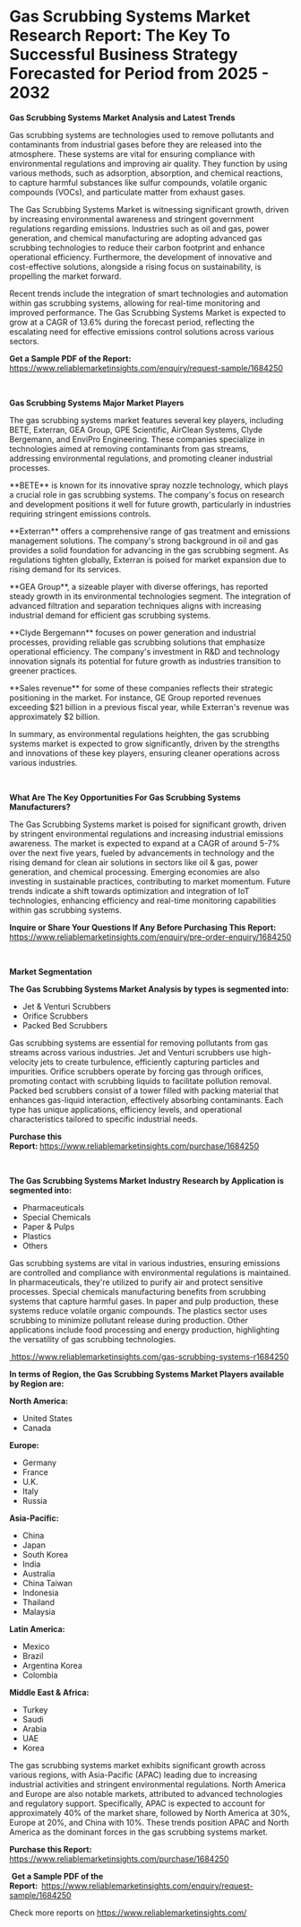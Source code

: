 <p><h1>Gas Scrubbing Systems Market Research Report: The Key To Successful Business Strategy Forecasted for Period from 2025 - 2032</h1></p><p><strong>Gas Scrubbing Systems Market Analysis and Latest Trends</strong></p>
<p><p>Gas scrubbing systems are technologies used to remove pollutants and contaminants from industrial gases before they are released into the atmosphere. These systems are vital for ensuring compliance with environmental regulations and improving air quality. They function by using various methods, such as adsorption, absorption, and chemical reactions, to capture harmful substances like sulfur compounds, volatile organic compounds (VOCs), and particulate matter from exhaust gases.</p><p>The Gas Scrubbing Systems Market is witnessing significant growth, driven by increasing environmental awareness and stringent government regulations regarding emissions. Industries such as oil and gas, power generation, and chemical manufacturing are adopting advanced gas scrubbing technologies to reduce their carbon footprint and enhance operational efficiency. Furthermore, the development of innovative and cost-effective solutions, alongside a rising focus on sustainability, is propelling the market forward.</p><p>Recent trends include the integration of smart technologies and automation within gas scrubbing systems, allowing for real-time monitoring and improved performance. The Gas Scrubbing Systems Market is expected to grow at a CAGR of 13.6% during the forecast period, reflecting the escalating need for effective emissions control solutions across various sectors.</p></p>
<p><strong>Get a Sample PDF of the Report:&nbsp;</strong> <a href="https://www.reliablemarketinsights.com/enquiry/request-sample/1684250?utm_campaign=2311&utm_medium=2&utm_source=Github&utm_content=ia&utm_term=16022025&utm_id=gas-scrubbing-systems">https://www.reliablemarketinsights.com/enquiry/request-sample/1684250</a></p>
<p>&nbsp;</p>
<p><strong>Gas Scrubbing Systems Major Market Players</strong></p>
<p><p>The gas scrubbing systems market features several key players, including BETE, Exterran, GEA Group, GPE Scientific, AirClean Systems, Clyde Bergemann, and EnviPro Engineering. These companies specialize in technologies aimed at removing contaminants from gas streams, addressing environmental regulations, and promoting cleaner industrial processes.</p><p>**BETE** is known for its innovative spray nozzle technology, which plays a crucial role in gas scrubbing systems. The company's focus on research and development positions it well for future growth, particularly in industries requiring stringent emissions controls. </p><p>**Exterran** offers a comprehensive range of gas treatment and emissions management solutions. The company's strong background in oil and gas provides a solid foundation for advancing in the gas scrubbing segment. As regulations tighten globally, Exterran is poised for market expansion due to rising demand for its services.</p><p>**GEA Group**, a sizeable player with diverse offerings, has reported steady growth in its environmental technologies segment. The integration of advanced filtration and separation techniques aligns with increasing industrial demand for efficient gas scrubbing systems. </p><p>**Clyde Bergemann** focuses on power generation and industrial processes, providing reliable gas scrubbing solutions that emphasize operational efficiency. The company's investment in R&D and technology innovation signals its potential for future growth as industries transition to greener practices.</p><p>**Sales revenue** for some of these companies reflects their strategic positioning in the market. For instance, GE Group reported revenues exceeding $21 billion in a previous fiscal year, while Exterran's revenue was approximately $2 billion. </p><p>In summary, as environmental regulations heighten, the gas scrubbing systems market is expected to grow significantly, driven by the strengths and innovations of these key players, ensuring cleaner operations across various industries.</p></p>
<p>&nbsp;</p>
<p><strong>What Are The Key Opportunities For Gas Scrubbing Systems Manufacturers?</strong></p>
<p><p>The Gas Scrubbing Systems market is poised for significant growth, driven by stringent environmental regulations and increasing industrial emissions awareness. The market is expected to expand at a CAGR of around 5-7% over the next five years, fueled by advancements in technology and the rising demand for clean air solutions in sectors like oil & gas, power generation, and chemical processing. Emerging economies are also investing in sustainable practices, contributing to market momentum. Future trends indicate a shift towards optimization and integration of IoT technologies, enhancing efficiency and real-time monitoring capabilities within gas scrubbing systems.</p></p>
<p><strong>Inquire or Share Your Questions If Any Before Purchasing This Report:</strong> <a href="https://www.reliablemarketinsights.com/enquiry/pre-order-enquiry/1684250?utm_campaign=2311&utm_medium=2&utm_source=Github&utm_content=ia&utm_term=16022025&utm_id=gas-scrubbing-systems">https://www.reliablemarketinsights.com/enquiry/pre-order-enquiry/1684250</a></p>
<p>&nbsp;</p>
<p><strong>Market Segmentation</strong></p>
<p><strong>The Gas Scrubbing Systems Market Analysis by types is segmented into:</strong></p>
<p><ul><li>Jet & Venturi Scrubbers</li><li>Orifice Scrubbers</li><li>Packed Bed Scrubbers</li></ul></p>
<p><p>Gas scrubbing systems are essential for removing pollutants from gas streams across various industries. Jet and Venturi scrubbers use high-velocity jets to create turbulence, efficiently capturing particles and impurities. Orifice scrubbers operate by forcing gas through orifices, promoting contact with scrubbing liquids to facilitate pollution removal. Packed bed scrubbers consist of a tower filled with packing material that enhances gas-liquid interaction, effectively absorbing contaminants. Each type has unique applications, efficiency levels, and operational characteristics tailored to specific industrial needs.</p></p>
<p><strong>Purchase this Report:&nbsp;</strong><a href="https://www.reliablemarketinsights.com/purchase/1684250?utm_campaign=2311&utm_medium=2&utm_source=Github&utm_content=ia&utm_term=16022025&utm_id=gas-scrubbing-systems">https://www.reliablemarketinsights.com/purchase/1684250</a></p>
<p>&nbsp;</p>
<p><strong>The Gas Scrubbing Systems Market Industry Research by Application is segmented into:</strong></p>
<p><ul><li>Pharmaceuticals</li><li>Special Chemicals</li><li>Paper & Pulps</li><li>Plastics</li><li>Others</li></ul></p>
<p><p>Gas scrubbing systems are vital in various industries, ensuring emissions are controlled and compliance with environmental regulations is maintained. In pharmaceuticals, they're utilized to purify air and protect sensitive processes. Special chemicals manufacturing benefits from scrubbing systems that capture harmful gases. In paper and pulp production, these systems reduce volatile organic compounds. The plastics sector uses scrubbing to minimize pollutant release during production. Other applications include food processing and energy production, highlighting the versatility of gas scrubbing technologies.</p></p>
<p><a href="https://www.reliablemarketinsights.com/gas-scrubbing-systems-r1684250?utm_campaign=2311&utm_medium=2&utm_source=Github&utm_content=ia&utm_term=16022025&utm_id=gas-scrubbing-systems">&nbsp;https://www.reliablemarketinsights.com/gas-scrubbing-systems-r1684250</a></p>
<p><strong>In terms of Region, the Gas Scrubbing Systems Market Players available by Region are:</strong></p>
<p>
    <p> <strong> North America: </strong>
        <ul>
            <li>United States</li>
            <li>Canada</li>
        </ul>
        </p> 
    <p> <strong> Europe: </strong>
        <ul>
            <li>Germany</li>
            <li>France</li>
            <li>U.K.</li>
            <li>Italy</li>
            <li>Russia</li>
        </ul>
        </p> 
    <p> <strong> Asia-Pacific: </strong>
        <ul>
            <li>China</li>
            <li>Japan</li>
            <li>South Korea</li>
            <li>India</li>
            <li>Australia</li>
            <li>China Taiwan</li>
            <li>Indonesia</li>
            <li>Thailand</li>
            <li>Malaysia</li>
        </ul>
        </p> 
    <p> <strong> Latin America: </strong>
        <ul>
            <li>Mexico</li>
            <li>Brazil</li>
            <li>Argentina Korea</li>
            <li>Colombia</li>
        </ul>
        </p> 
    <p> <strong> Middle East & Africa: </strong>
        <ul>
            <li>Turkey</li>
            <li>Saudi</li>
            <li>Arabia</li>
            <li>UAE</li>
            <li>Korea</li>
        </ul>
    </p>
    </p>
<p><p>The gas scrubbing systems market exhibits significant growth across various regions, with Asia-Pacific (APAC) leading due to increasing industrial activities and stringent environmental regulations. North America and Europe are also notable markets, attributed to advanced technologies and regulatory support. Specifically, APAC is expected to account for approximately 40% of the market share, followed by North America at 30%, Europe at 20%, and China with 10%. These trends position APAC and North America as the dominant forces in the gas scrubbing systems market.</p></p>
<p><strong>Purchase this Report: </strong><a href="https://www.reliablemarketinsights.com/purchase/1684250?utm_campaign=2311&utm_medium=2&utm_source=Github&utm_content=ia&utm_term=16022025&utm_id=gas-scrubbing-systems">https://www.reliablemarketinsights.com/purchase/1684250</a></p>
<p>&nbsp;<strong>Get a Sample PDF of the Report:&nbsp;&nbsp;</strong><a href="https://www.reliablemarketinsights.com/enquiry/request-sample/1684250?utm_campaign=2311&utm_medium=2&utm_source=Github&utm_content=ia&utm_term=16022025&utm_id=gas-scrubbing-systems">https://www.reliablemarketinsights.com/enquiry/request-sample/1684250</a></p>
<p><strong></strong></p>
<p>Check more reports on <a href="https://www.reliablemarketinsights.com/?utm_campaign=2311&utm_medium=2&utm_source=Github&utm_content=ia&utm_term=16022025&utm_id=gas-scrubbing-systems">https://www.reliablemarketinsights.com/</a></p>